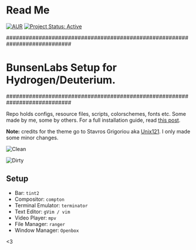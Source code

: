 # Read Me

[![AUR](https://img.shields.io/aur/license/yaourt.svg)](https://github.com/lgeurts/BunsenLabs-Setup) [![Project Status: Active](http://www.repostatus.org/badges/latest/active.svg)](http://www.repostatus.org/#active)

############################################################################
# BunsenLabs Setup for Hydrogen/Deuterium.
############################################################################

Repo holds configs, resource files, scripts, colorschemes, fonts etc. Some made by me, some by others. For a full installation guide, read [this post](https://lgeurts.github.io/open%20source/2017/07/11/bunsenlabs-linux-setup-notes-for-dell-inspiron-6000/).

**Note:** credits for the theme go to Stavros Grigoriou aka [Unix121](https://github.com/unix121). I only made some minor changes.

![Clean](https://github.com/lgeurts/lgeurts.github.io/blob/master/assets/bl-colors-clean-scrot.png)


![Dirty](https://github.com/lgeurts/lgeurts.github.io/blob/master/assets/bl-colors-dirty-scrot.png)

## Setup

- Bar: `tint2` 
- Compositor: `compton` 
- Terminal Emulator: `terminator`
- Text Editor: `gVim / vim`
- Video Player: `mpv`
- File Manager: `ranger`
- Window Manager: `Openbox`

<3
